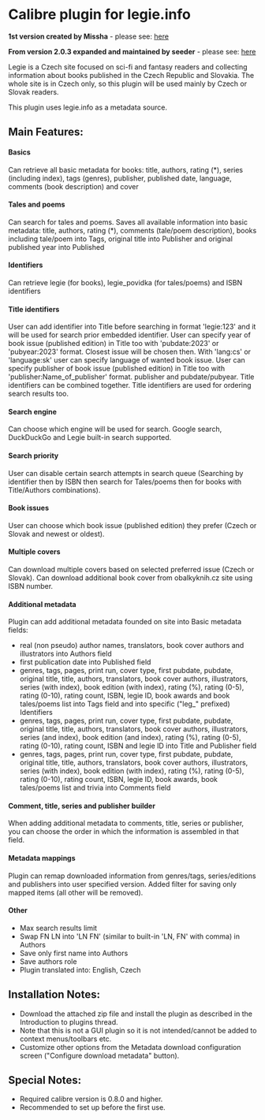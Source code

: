 # Calibre plugin for legie.info

**1st version created by Missha** - please see: [here]( https://www.mobileread.com/forums/showthread.php?t=184494)

**From version 2.0.3 expanded and maintained by seeder** - please see: [here](https://www.mobileread.com/forums/showthread.php?t=362097)

Legie is a Czech site focused on sci-fi and fantasy readers and collecting information about books published in the Czech Republic and Slovakia. The whole site is in Czech only, so this plugin will be used mainly by Czech or Slovak readers.

This plugin uses legie.info as a metadata source.

## Main Features:

#### Basics
Can retrieve all basic metadata for books: title, authors, rating (*), series (including index), tags (genres), publisher, published date, language,        comments (book description) and cover
#### Tales and poems
Can search for tales and poems. Saves all available information into basic metadata:
title, authors, rating (*), comments (tale/poem description),
books including tale/poem into Tags, original title into Publisher and original published year into Published
#### Identifiers
Can retrieve legie (for books), legie_povidka (for tales/poems) and ISBN identifiers
#### Title identifiers
User can add identifier into Title before searching in format 'legie:123' and it will be used for search prior embedded identifier.
User can specify year of book issue (published edition) in Title too with 'pubdate:2023' or 'pubyear:2023' format. Closest issue will be chosen then.
With 'lang:cs' or 'language:sk' user can specify language of wanted book issue.
User can specify publisher of book issue (published edition) in Title too with 'publisher:Name_of_publisher' format.
publisher and pubdate/pubyear.
Title identifiers can be combined together. Title identifiers are used for ordering search results too.
#### Search engine
Can choose which engine will be used for search. Google search, DuckDuckGo and Legie built-in search supported.
#### Search priority
User can disable certain search attempts in search queue (Searching by identifier then by ISBN then search for Tales/poems then for books with Title/Authors combinations).
#### Book issues
User can choose which book issue (published edition) they prefer (Czech or Slovak and newest or oldest).
#### Multiple covers
Can download multiple covers based on selected preferred issue (Czech or Slovak).
Can download additional book cover from obalkyknih.cz site using ISBN number.
#### Additional metadata
Plugin can add additional metadata founded on site into Basic metadata fields:
- real (non pseudo) author names, translators, book cover authors and illustrators into Authors field
- first publication date into Published field
- genres, tags, pages, print run, cover type, first pubdate, pubdate, original title, title, authors, translators, book cover authors, illustrators, series (with index), book edition (with index), rating (%), rating (0-5), rating (0-10), rating count, ISBN, legie ID, book awards and book tales/poems list into Tags field and into specific ("leg_" prefixed) Identifiers
- genres, tags, pages, print run, cover type, first pubdate, pubdate, original title, title, authors, translators, book cover authors, illustrators, series (and index), book edition (and index), rating (%), rating (0-5), rating (0-10), rating count, ISBN and legie ID into Title and Publisher field
- genres, tags, pages, print run, cover type, first pubdate, pubdate, original title, title, authors, translators, book cover authors, illustrators, series (with index), book edition (with index), rating (%), rating (0-5), rating (0-10), rating count, ISBN, legie ID, book awards, book tales/poems list and trivia into Comments field
#### Comment, title, series and publisher builder
When adding additional metadata to comments, title, series or publisher, you can choose the order in which the information is assembled in that field.
#### Metadata mappings
Plugin can remap downloaded information from genres/tags, series/editions and publishers into user specified version.
Added filter for saving only mapped items (all other will be removed).
#### Other
- Max search results limit
- Swap FN LN into 'LN FN' (similar to built-in 'LN, FN' with comma) in Authors
- Save only first name into Authors
- Save authors role
- Plugin translated into: English, Czech


## Installation Notes:
- Download the attached zip file and install the plugin as described in the Introduction to plugins thread.
- Note that this is not a GUI plugin so it is not intended/cannot be added to context menus/toolbars etc.
- Customize other options from the Metadata download configuration screen ("Configure download metadata" button).


## Special Notes:
- Required calibre version is 0.8.0 and higher.
- Recommended to set up before the first use.

